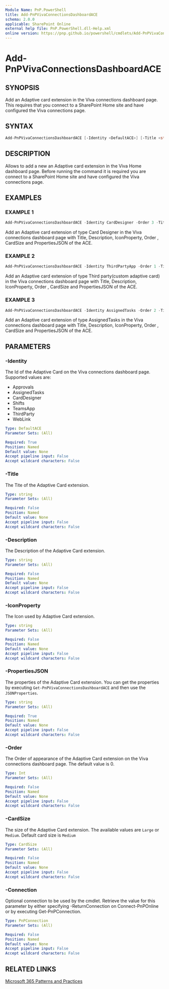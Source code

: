 ```yaml
---
Module Name: PnP.PowerShell
title: Add-PnPVivaConnectionsDashboardACE
schema: 2.0.0
applicable: SharePoint Online
external help file: PnP.PowerShell.dll-Help.xml
online version: https://pnp.github.io/powershell/cmdlets/Add-PnPVivaConnectionsDashboardACE.html
---
```

 
# Add-PnPVivaConnectionsDashboardACE

## SYNOPSIS
Add an Adaptive card extension in the Viva connections dashboard page. This requires that you connect to a SharePoint Home site and have configured the Viva connections page.

## SYNTAX

```powershell
Add-PnPVivaConnectionsDashboardACE [-Identity <DefaultACE>] [-Title <string>] [-PropertiesJSON <string>] [-Description <string>] [-IconProperty <string>] [-Order <Int>][-CardSize <CardSize>] [-Connection <PnPConnection>] [<CommonParameters>]
```

## DESCRIPTION

Allows to add a new an Adaptive card extension in the Viva Home dashboard page. Before running the command it is required you are connect to a SharePoint Home site and have configured the Viva connections page. 

## EXAMPLES

### EXAMPLE 1
```powershell
Add-PnPVivaConnectionsDashboardACE -Identity CardDesigner -Order 3 -Title "Hello there" -PropertiesJSON $myProperties -CardSize Large -Description "ACE description" -Iconproperty "https://cdn.hubblecontent.osi.office.net/m365content/publish/002f8bf9-b8ee-4689-ae97-e411b756099d/691108002.jpg"
```

Add an Adaptive card extension of type Card Designer in the Viva connections dashboard page with Title, Description, IconProperty, Order , CardSize and PropertiesJSON of the ACE.

### EXAMPLE 2
```powershell
Add-PnPVivaConnectionsDashboardACE -Identity ThirdPartyApp -Order 1 -Title "Hello there" -PropertiesJSON $myProperties -CardSize Medium -Description "ACE with description" -Iconproperty "https://cdn.hubblecontent.osi.office.net/m365content/publish/002f8bf9-b8ee-4689-ae97-e411b756099d/691108002.jpg"
```

Add an Adaptive card extension of type Third party(custom adaptive card) in the Viva connections dashboard page with Title, Description, IconProperty, Order , CardSize and PropertiesJSON of the ACE.

### EXAMPLE 3
```powershell
Add-PnPVivaConnectionsDashboardACE -Identity AssignedTasks -Order 2 -Title "Tasks" -PropertiesJSON $myProperties -CardSize Medium -Description "My Assigned tasks" -Iconproperty "https://cdn.hubblecontent.osi.office.net/m365content/publish/002f8bf9-b8ee-4689-ae97-e411b756099d/691108002.jpg"
```

Add an Adaptive card extension of type AssignedTasks in the Viva connections dashboard page with Title, Description, IconProperty, Order , CardSize and PropertiesJSON of the ACE.

## PARAMETERS

### -Identity
The Id of the Adaptive Card on the Viva connections dashboard page. Supported values are: 

- Approvals
- AssignedTasks
- CardDesigner
- Shifts
- TeamsApp
- ThirdParty
- WebLink

```yaml
Type: DefaultACE
Parameter Sets: (All)

Required: True
Position: Named
Default value: None
Accept pipeline input: False
Accept wildcard characters: False
```

### -Title
The Tite of the Adaptive Card extension.

```yaml
Type: string
Parameter Sets: (All)

Required: False
Position: Named
Default value: None
Accept pipeline input: False
Accept wildcard characters: False
```

### -Description
The Description of the Adaptive Card extension.

```yaml
Type: string
Parameter Sets: (All)

Required: False
Position: Named
Default value: None
Accept pipeline input: False
Accept wildcard characters: False
```

### -IconProperty
The Icon used by Adaptive Card extension.

```yaml
Type: string
Parameter Sets: (All)

Required: False
Position: Named
Default value: None
Accept pipeline input: False
Accept wildcard characters: False
```

### -PropertiesJSON
The properties of the Adaptive Card extension. You can get the properties by executing `Get-PnPVivaConnectionsDashboardACE` and then use the `JSONProperties`.

```yaml
Type: string
Parameter Sets: (All)

Required: True
Position: Named
Default value: None
Accept pipeline input: False
Accept wildcard characters: False
```

### -Order
The Order of appearance of the Adaptive Card extension on the Viva connections dashboard page. The default value is 0.

```yaml
Type: Int
Parameter Sets: (All)

Required: False
Position: Named
Default value: None
Accept pipeline input: False
Accept wildcard characters: False
```

### -CardSize
The size of the Adaptive Card extension. The available values are `Large` or `Medium`. Default card size is `Medium`

```yaml
Type: CardSize
Parameter Sets: (All)

Required: False
Position: Named
Default value: None
Accept pipeline input: False
Accept wildcard characters: False
```

### -Connection
Optional connection to be used by the cmdlet. Retrieve the value for this parameter by either specifying -ReturnConnection on Connect-PnPOnline or by executing Get-PnPConnection.

```yaml
Type: PnPConnection
Parameter Sets: (All)

Required: False
Position: Named
Default value: None
Accept pipeline input: False
Accept wildcard characters: False
```

## RELATED LINKS

[Microsoft 365 Patterns and Practices](https://aka.ms/m365pnp)

